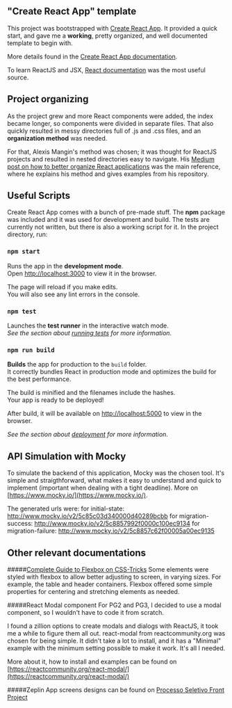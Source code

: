 ## "Create React App" template

This project was bootstrapped with [Create React App](https://github.com/facebook/create-react-app).
It provided a quick start, and gave me a **working**, pretty organized, and well documented template to begin with.

More details found in the [Create React App documentation](https://facebook.github.io/create-react-app/docs/getting-started).

To learn ReactJS and JSX, [React documentation](https://reactjs.org/) was the most useful source.

## Project organizing

As the project grew and more React components were added, the index became longer, so components were divided in separate files. That also quickly resulted in messy directories full of .js and .css files, and an **organization method** was needed.

For that, Alexis Mangin's method was chosen; it was thought for ReactJS projects and resulted in nested directories easy to navigate. His [Medium post on how to better organize React applications](https://medium.com/@alexmngn/how-to-better-organize-your-react-applications-2fd3ea1920f1) was the main reference, where he explains his method and gives examples from his repository.

## Useful Scripts

Create React App comes with a bunch of pre-made stuff. The **npm** package was included and it was used for development and build. The tests are currently not written, but there is also a working script for it.
In the project directory, run:

### `npm start`

Runs the app in the **development mode**.<br>
Open [http://localhost:3000](http://localhost:3000) to view it in the browser.

The page will reload if you make edits.<br>
You will also see any lint errors in the console.

### `npm test`

Launches the **test runner** in the interactive watch mode.<br>
_See the section about [running tests](https://facebook.github.io/create-react-app/docs/running-tests) for more information._

### `npm run build`

**Builds** the app for production to the `build` folder.<br>
It correctly bundles React in production mode and optimizes the build for the best performance.

The build is minified and the filenames include the hashes.<br>
Your app is ready to be deployed!

After build, it will be available on [http://localhost:5000](http://localhost:5000) to view in the browser.

_See the section about [deployment](https://facebook.github.io/create-react-app/docs/deployment) for more information._

## **API Simulation** with Mocky

To simulate the backend of this application, Mocky was the chosen tool.
It's simple and straigthforward, what makes it easy to understand and quick to implement (important when dealing with a tight deadline).
More on [https://www.mocky.io/](https://www.mocky.io/).

The generated urls were:
for initial-state: http://www.mocky.io/v2/5c85c03d340000d40289bcbb
for migration-success: http://www.mocky.io/v2/5c8857992f0000c100ec9134
for migration-failure: http://www.mocky.io/v2/5c8857c62f00005a00ec9135

## Other relevant documentations

#####[Complete Guide to Flexbox on CSS-Tricks](https://css-tricks.com/snippets/css/a-guide-to-flexbox/#flexbox-background)
Some elements were styled with flexbox to allow better adjusting to screen, in varying sizes. For example, the table and header containers. Flexbox offered some simple properties for centering and stretching elements as needed.

#####React Modal component
For PG2 and PG3, I decided to use a modal component, so I wouldn't have to code it from scratch.

I found a zillion options to create modals and dialogs with ReactJS, it took me a while to figure them all out. react-modal from reactcommunity.org was chosen for being simple. It didn't take a lot to install, and it has a "Minimal" example with the minimum setting possible to make it work. It's all I needed.

More about it, how to install and examples can be found on [https://reactcommunity.org/react-modal/](https://reactcommunity.org/react-modal/)

#####Zeplin
App screens designs can be found on [Processo Seletivo Front Project](https://app.zeplin.io/project/5bb7c1c76a3029956fff0624)